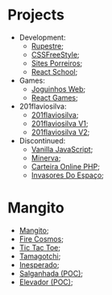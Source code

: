 # Projects

- Development:
  - [Rupestre](https://rupestre.netlify.app/);
  - [CSSFreeStyle](https://201flaviosilva.github.io/CSSFreeStyle/);
  - [Sites Porreiros](https://sitesporreiros.netlify.app/);
  - [React School](https://react-school-beryl.vercel.app/);
- Games:
  - [Joguinhos Web](https://joguinhosweb.netlify.app/);
  - [React Games](https://gamesreact.vercel.app/);
- 201flaviosilva:
  - [201flaviosilva](https://201flaviosilva.github.io/);
  - [201flaviosilva V1](https://201flaviosilvav1.netlify.app/);
  - [201flaviosilva V2](https://201flaviosilvav2.netlify.app/);
- Discontinued:
  - [Vanilla JavaScript](https://vanillajavascript.netlify.app/);
  - [Minerva](https://github.com/201flaviosilva/Minerva);
  - [Carteira Online PHP](https://github.com/201flaviosilva/CarteiraOnline);
  - [Invasores Do Espaço](https://sites.google.com/view/invasores-do-espao-vb);

# Mangito
- [Mangito](https://mangito.github.io/Manguito/);
- [Fire Cosmos](https://mangito.github.io/firecosmos/);
- [Tic Tac Toe](https://mangito.github.io/tictactoe/);
- [Tamagotchi](https://mangito.github.io/Tamagotchi/);
- [Inesperado](https://mangito.github.io/Inesperado/);
- [Salganhada (POC)](https://mangito.github.io/salganhada_poc/);
- [Elevador (POC)](https://mangito.github.io/Elevador/);
